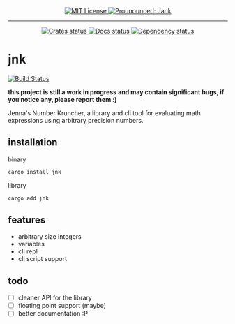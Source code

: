 <div align="center">
  <a href="https://choosealicense.com/licenses/mit/">
    <img src="https://img.shields.io/badge/License-MIT-green.svg?style=for-the-badge" alt="MIT License"/>
  </a>
  <a href="https://shields.io/">
    <img src="https://img.shields.io/badge/Prounounced-%22Jank%22-informational?style=for-the-badge" alt="Prounounced: Jank"/>
  </a>
  <hr/>
  <a href="https://crates.io/crates/jnk">
    <img src="https://img.shields.io/crates/v/jnk.svg?style=for-the-badge" alt="Crates status"/>
  </a>
  <a href="https://docs.rs/jnk/latest/jnk/">
    <img src="https://img.shields.io/docsrs/jnk/latest?style=for-the-badge" alt="Docs status"/>
  </a>
  <a href="https://deps.rs/repo/github/Ex-32/jnk">
    <img src="https://deps.rs/repo/github/Ex-32/jnk/status.svg?style=for-the-badge" alt="Dependency status"/>
  </a>
</div>

# jnk
[![Build Status](https://github.com/Ex-32/jnk/workflows/CI/badge.svg)](https://github.com/Ex-32/jnk/actions?workflow=CI)

**this project is still a work in progress and may contain significant bugs, if you notice any, please report them :)**

Jenna's Number Kruncher, a library and cli tool for evaluating math expressions using arbitrary precision numbers.

## installation

binary

```bash
cargo install jnk
```

library

```bash
cargo add jnk
```

## features

- arbitrary size integers
- variables
- cli repl
- cli script support

## todo

- [ ] cleaner API for the library
- [ ] floating point support (maybe)
- [ ] better documentation :P

